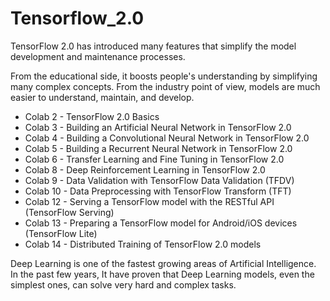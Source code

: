# Tensorflow_2.0
TensorFlow 2.0 has introduced many features that simplify the model development and maintenance processes. 

From the educational side, it boosts people's understanding by simplifying many complex concepts. 
From the industry point of view, models are much easier to understand, maintain, and develop. 

- Colab 2 - TensorFlow 2.0 Basics
- Colab 3 - Building an Artificial Neural Network in TensorFlow 2.0
- Colab 4 - Building a Convolutional Neural Network in TensorFlow 2.0
- Colab 5 - Building a Recurrent Neural Network in TensorFlow 2.0
- Colab 6 - Transfer Learning and Fine Tuning in TensorFlow 2.0
- Colab 8 - Deep Reinforcement Learning in TensorFlow 2.0
- Colab 9 - Data Validation with TensorFlow Data Validation (TFDV)
- Colab 10 - Data Preprocessing with TensorFlow Transform (TFT)
- Colab 12 - Serving a TensorFlow model with the RESTful API (TensorFlow Serving)
- Colab 13 - Preparing a TensorFlow model for Android/iOS devices (TensorFlow Lite)
- Colab 14 - Distributed Training of TensorFlow 2.0 models

Deep Learning is one of the fastest growing areas of Artificial Intelligence. In the past few years, It have proven that Deep Learning 
models, even the simplest ones, can solve very hard and complex tasks.
